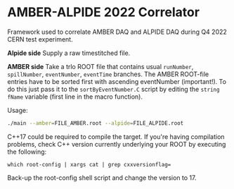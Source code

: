 # AMBER-ALPIDE 2022 Correlator
Framework used to correlate AMBER DAQ and ALPIDE DAQ
during Q4 2022 CERN test experiment.

**Alpide side** 
Supply a raw timestitched file.

**AMBER side** 
Take a trlo ROOT file that contains usual `runNumber`, `spillNumber`, `eventNumber`, `eventTime` branches.
The AMBER ROOT-file entries have to be sorted first with ascending eventNumber (important!). To do this just pass it to the ``sortByEventNumber.C`` script by editing the `string fName` variable (first line in the macro function).

Usage:
```sh
./main --amber=FILE_AMBER.root --alpide=FILE_ALPIDE.root
```

C++17 could be required to compile the target. If you're having compilation problems,
check C++ version currently underlying your ROOT by executing the following:

``which root-config | xargs cat | grep cxxversionflag=``

Back-up the root-config shell script and change the version to 17.
